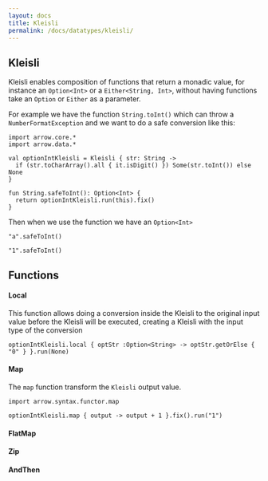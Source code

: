 ```yaml
---
layout: docs
title: Kleisli
permalink: /docs/datatypes/kleisli/
---
```


## Kleisli 

Kleisli enables composition of functions that return a monadic value, for instance an `Option<Int>` 
or a `Either<String, Int>`, without having functions take an `Option` or `Either` as a parameter.

For example we have the function `String.toInt()` which can throw a `NumberFormatException` and 
we want to do a safe conversion like this:

```kotlin:ank:silent
import arrow.core.*
import arrow.data.*

val optionIntKleisli = Kleisli { str: String ->
  if (str.toCharArray().all { it.isDigit() }) Some(str.toInt()) else None
}

fun String.safeToInt(): Option<Int> {
  return optionIntKleisli.run(this).fix()
}
```

Then when we use the function we have an `Option<Int>`

```kotlin:ank
"a".safeToInt()
```
```kotlin:ank
"1".safeToInt()
```

## Functions

#### Local
This function allows doing a conversion inside the Kleisli to the original input value before the Kleisli will be executed, creating a Kleisli with the input type of the conversion

```kotlin:ank
optionIntKleisli.local { optStr :Option<String> -> optStr.getOrElse { "0" } }.run(None)
```

#### Map
The `map` function transform the `Kleisli` output value.

```kotlin:ank
import arrow.syntax.functor.map

optionIntKleisli.map { output -> output + 1 }.fix().run("1")
```

#### FlatMap


#### Zip


#### AndThen




